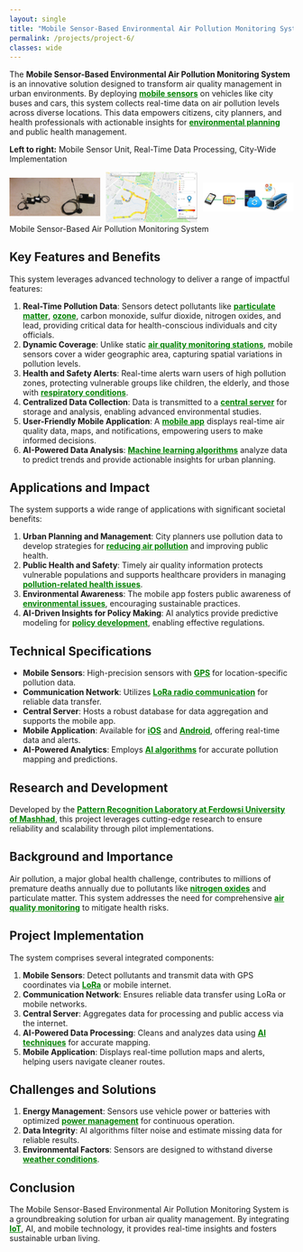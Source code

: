 ```yaml
---
layout: single
title: "Mobile Sensor-Based Environmental Air Pollution Monitoring System"
permalink: /projects/project-6/
classes: wide
---
```



The **Mobile Sensor-Based Environmental Air Pollution Monitoring System** is an innovative solution designed to transform air quality management in urban environments. By deploying <a href="https://en.wikipedia.org/wiki/Air_quality_sensor" style="text-decoration:underline; color:green;" target="_blank"><strong>mobile sensors</strong></a> on vehicles like city buses and cars, this system collects real-time data on air pollution levels across diverse locations. This data empowers citizens, city planners, and health professionals with actionable insights for <a href="https://en.wikipedia.org/wiki/Environmental_monitoring" style="text-decoration:underline; color:green;" target="_blank"><strong>environmental planning</strong></a> and public health management.

**Left to right:** Mobile Sensor Unit, Real-Time Data Processing, City-Wide Implementation

<div style="display: flex; justify-content: space-between; align-items: center; gap: 10px;">
  <div style="flex: 1;">
    <img src="/assets/Projectsimages/AirPollution/AirPolution_Sensor.jpg" alt="AirPolution_Sensor" style="width: 100%; height: auto;">
  </div>
  <div style="flex: 1;">
    <img src="/assets/Projectsimages/AirPollution/SavingRealTimeSensor.jpg" alt="SavingRealTimeSensor" style="width: 100%; height: auto;">
  </div>
  <div style="flex: 1;">
    <img src="/assets/Projectsimages/AirPollution/ApplyingTocity.jpg" alt="ApplyingTocity" style="width: 100%; height: auto;">
  </div>
</div>
<div class="caption">
    Mobile Sensor-Based Air Pollution Monitoring System
</div>

## Key Features and Benefits

This system leverages advanced technology to deliver a range of impactful features:

1. **Real-Time Pollution Data**: Sensors detect pollutants like <a href="https://en.wikipedia.org/wiki/Particulate_matter" style="text-decoration:underline; color:green;" target="_blank"><strong>particulate matter</strong></a>, <a href="https://en.wikipedia.org/wiki/Ozone" style="text-decoration:underline; color:green;" target="_blank"><strong>ozone</strong></a>, carbon monoxide, sulfur dioxide, nitrogen oxides, and lead, providing critical data for health-conscious individuals and city officials.
2. **Dynamic Coverage**: Unlike static <a href="https://en.wikipedia.org/wiki/Air_quality_index#Monitoring" style="text-decoration:underline; color:green;" target="_blank"><strong>air quality monitoring stations</strong></a>, mobile sensors cover a wider geographic area, capturing spatial variations in pollution levels.
3. **Health and Safety Alerts**: Real-time alerts warn users of high pollution zones, protecting vulnerable groups like children, the elderly, and those with <a href="https://en.wikipedia.org/wiki/Respiratory_disease" style="text-decoration:underline; color:green;" target="_blank"><strong>respiratory conditions</strong></a>.
4. **Centralized Data Collection**: Data is transmitted to a <a href="https://en.wikipedia.org/wiki/Database" style="text-decoration:underline; color:green;" target="_blank"><strong>central server</strong></a> for storage and analysis, enabling advanced environmental studies.
5. **User-Friendly Mobile Application**: A <a href="https://en.wikipedia.org/wiki/Mobile_app" style="text-decoration:underline; color:green;" target="_blank"><strong>mobile app</strong></a> displays real-time air quality data, maps, and notifications, empowering users to make informed decisions.
6. **AI-Powered Data Analysis**: <a href="https://en.wikipedia.org/wiki/Machine_learning" style="text-decoration:underline; color:green;" target="_blank"><strong>Machine learning algorithms</strong></a> analyze data to predict trends and provide actionable insights for urban planning.

## Applications and Impact

The system supports a wide range of applications with significant societal benefits:

1. **Urban Planning and Management**: City planners use pollution data to develop strategies for <a href="https://en.wikipedia.org/wiki/Urban_planning" style="text-decoration:underline; color:green;" target="_blank"><strong>reducing air pollution</strong></a> and improving public health.
2. **Public Health and Safety**: Timely air quality information protects vulnerable populations and supports healthcare providers in managing <a href="https://en.wikipedia.org/wiki/Air_pollution#Health_effects" style="text-decoration:underline; color:green;" target="_blank"><strong>pollution-related health issues</strong></a>.
3. **Environmental Awareness**: The mobile app fosters public awareness of <a href="https://en.wikipedia.org/wiki/Environmentalism" style="text-decoration:underline; color:green;" target="_blank"><strong>environmental issues</strong></a>, encouraging sustainable practices.
4. **AI-Driven Insights for Policy Making**: AI analytics provide predictive modeling for <a href="https://en.wikipedia.org/wiki/Environmental_policy" style="text-decoration:underline; color:green;" target="_blank"><strong>policy development</strong></a>, enabling effective regulations.

## Technical Specifications

- **Mobile Sensors**: High-precision sensors with <a href="https://en.wikipedia.org/wiki/Global_Positioning_System" style="text-decoration:underline; color:green;" target="_blank"><strong>GPS</strong></a> for location-specific pollution data.
- **Communication Network**: Utilizes <a href="https://en.wikipedia.org/wiki/LoRa" style="text-decoration:underline; color:green;" target="_blank"><strong>LoRa radio communication</strong></a> for reliable data transfer.
- **Central Server**: Hosts a robust database for data aggregation and supports the mobile app.
- **Mobile Application**: Available for <a href="https://en.wikipedia.org/wiki/IOS" style="text-decoration:underline; color:green;" target="_blank"><strong>iOS</strong></a> and <a href="https://en.wikipedia.org/wiki/Android_(operating_system)" style="text-decoration:underline; color:green;" target="_blank"><strong>Android</strong></a>, offering real-time data and alerts.
- **AI-Powered Analytics**: Employs <a href="https://en.wikipedia.org/wiki/Artificial_intelligence" style="text-decoration:underline; color:green;" target="_blank"><strong>AI algorithms</strong></a> for accurate pollution mapping and predictions.

## Research and Development

Developed by the <a href="https://en.um.ac.ir/" style="text-decoration:underline; color:green;" target="_blank"><strong>Pattern Recognition Laboratory at Ferdowsi University of Mashhad</strong></a>, this project leverages cutting-edge research to ensure reliability and scalability through pilot implementations.

## Background and Importance

Air pollution, a major global health challenge, contributes to millions of premature deaths annually due to pollutants like <a href="https://en.wikipedia.org/wiki/Nitrogen_oxide" style="text-decoration:underline; color:green;" target="_blank"><strong>nitrogen oxides</strong></a> and particulate matter. This system addresses the need for comprehensive <a href="https://en.wikipedia.org/wiki/Air_quality_index" style="text-decoration:underline; color:green;" target="_blank"><strong>air quality monitoring</strong></a> to mitigate health risks.

## Project Implementation

The system comprises several integrated components:

1. **Mobile Sensors**: Detect pollutants and transmit data with GPS coordinates via <a href="https://en.wikipedia.org/wiki/LoRa" style="text-decoration:underline; color:green;" target="_blank"><strong>LoRa</strong></a> or mobile internet.
2. **Communication Network**: Ensures reliable data transfer using LoRa or mobile networks.
3. **Central Server**: Aggregates data for processing and public access via the internet.
4. **AI-Powered Data Processing**: Cleans and analyzes data using <a href="https://en.wikipedia.org/wiki/Data_analysis" style="text-decoration:underline; color:green;" target="_blank"><strong>AI techniques</strong></a> for accurate mapping.
5. **Mobile Application**: Displays real-time pollution maps and alerts, helping users navigate cleaner routes.

## Challenges and Solutions

1. **Energy Management**: Sensors use vehicle power or batteries with optimized <a href="https://en.wikipedia.org/wiki/Power_management" style="text-decoration:underline; color:green;" target="_blank"><strong>power management</strong></a> for continuous operation.
2. **Data Integrity**: AI algorithms filter noise and estimate missing data for reliable results.
3. **Environmental Factors**: Sensors are designed to withstand diverse <a href="https://en.wikipedia.org/wiki/Environmental_testing" style="text-decoration:underline; color:green;" target="_blank"><strong>weather conditions</strong></a>.

## Conclusion

The Mobile Sensor-Based Environmental Air Pollution Monitoring System is a groundbreaking solution for urban air quality management. By integrating <a href="https://en.wikipedia.org/wiki/Internet_of_things" style="text-decoration:underline; color:green;" target="_blank"><strong>IoT</strong></a>, AI, and mobile technology, it provides real-time insights and fosters sustainable urban living.
